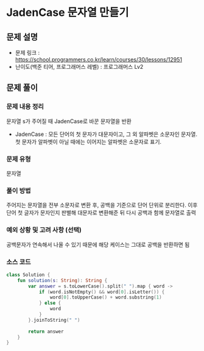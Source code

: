 # JadenCase 문자열 만들기

## 문제 설명
- 문제 링크 : https://school.programmers.co.kr/learn/courses/30/lessons/12951
- 난이도(백준 티어, 프로그래머스 레벨) : 프로그래머스 Lv2


## 문제 풀이

### 문제 내용 정리
문자열 s가 주어질 때 JadenCase로 바꾼 문자열을 반환
- JadenCase : 모든 단어의 첫 문자가 대문자이고, 그 외 알파벳은 소문자인 문자열. 첫 문자가 알파벳이 아닐 때에는 이어지는 알파벳은 소문자로 표기.

### 문제 유형
문자열

### 풀이 방법
주어지는 문자열을 전부 소문자로 변환 후, 공백을 기준으로 단어 단위로 분리한다. 이후 단어 첫 글자가 문자인지 판별해 대문자로 변환해준 뒤 다시 공백과 함께 문자열로 출력

### 예외 상황 및 고려 사항 (선택)
공백문자가 연속해서 나올 수 있기 때문에 해당 케이스는 그대로 공백을 반환하면 됨


### 소스 코드
```kotlin
class Solution {
    fun solution(s: String): String {
        var answer = s.toLowerCase().split(" ").map { word ->
            if (word.isNotEmpty() && word[0].isLetter()) {
                word[0].toUpperCase() + word.substring(1)
            } else {
                word
            }
        }.joinToString(" ")
    
        return answer
    }
}
```